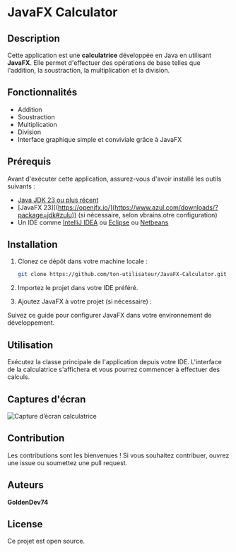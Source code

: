 # JavaFX Calculator

## Description
Cette application est une **calculatrice** développée en Java en utilisant **JavaFX**. Elle permet d'effectuer des opérations de base telles que l'addition, la soustraction, la multiplication et la division.

## Fonctionnalités
- Addition
- Soustraction
- Multiplication
- Division
- Interface graphique simple et conviviale grâce à JavaFX

## Prérequis
Avant d'exécuter cette application, assurez-vous d'avoir installé les outils suivants :
- [Java JDK 23 ou plus récent](https://www.oracle.com/java/technologies/javase-jdk11-downloads.html)
- [JavaFX 23][(https://openjfx.io/](https://www.azul.com/downloads/?package=jdk#zulu)) (si nécessaire, selon vbrains.otre configuration)
- Un IDE comme [IntelliJ IDEA](https://www.jetcom/idea/) ou [Eclipse](https://www.eclipse.org/) ou [Netbeans](https://netbeans.apache.org/front/main/index.html)

## Installation
1. Clonez ce dépôt dans votre machine locale :
   ```bash
   git clone https://github.com/ton-utilisateur/JavaFX-Calculator.git
2. Importez le projet dans votre IDE préféré.

3. Ajoutez JavaFX à votre projet (si nécessaire) :

Suivez ce guide pour configurer JavaFX dans votre environnement de développement.
## Utilisation
Exécutez la classe principale de l'application depuis votre IDE.
L'interface de la calculatrice s'affichera et vous pourrez commencer à effectuer des calculs.

## Captures d'écran

![Capture d’écran calculatrice](https://github.com/user-attachments/assets/d5ba8f87-bb97-4cbc-9fc8-719c90068653)

## Contribution
Les contributions sont les bienvenues ! Si vous souhaitez contribuer, ouvrez une issue ou soumettez une pull request.

## Auteurs
**GoldenDev74** 

## License
Ce projet est open source.

